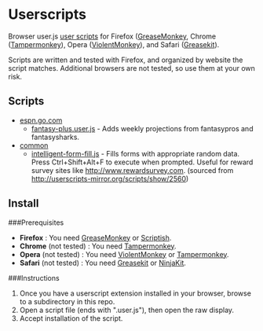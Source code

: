 Userscripts
===========

Browser user.js [user scripts](http://wiki.greasespot.net/User_script) for Firefox ([GreaseMonkey](https://github.com/greasemonkey/greasemonkey), Chrome ([Tampermonkey](http://tampermonkey.net)), Opera ([ViolentMonkey](https://addons.opera.com/en/extensions/details/violent-monkey)), and Safari ([Greasekit](https://code.google.com/p/greasekit)).

Scripts are written and tested with Firefox, and organized by website the script matches. Additional browsers are not tested, so use them at your own risk. 

Scripts
-------

* [espn.go.com](https://github.com/srdavis/userscripts/tree/master/espn.go.com)
  - [fantasy-plus.user.js](https://github.com/srdavis/userscripts/raw/master/espn.go.com/fantasy-plus.user.js) - Adds weekly projections from fantasypros and fantasysharks.
* [common](https://github.com/srdavis/userscripts/tree/master/common)
  - [intelligent-form-fill.js](https://github.com/srdavis/userscripts/raw/master/common/intelligent-form-fill.user.js) - Fills forms with appropriate random data. Press Ctrl+Shift+Alt+F to execute when prompted. Useful for reward survey sites like http://www.rewardsurvey.com. (sourced from http://userscripts-mirror.org/scripts/show/2560)


Install
-------

###Prerequisites

- **Firefox** : You need [GreaseMonkey](https://addons.mozilla.org/en/firefox/addon/greasemonkey) or [Scriptish](https://addons.mozilla.org/firefox/addon/scriptish).
- **Chrome** (not tested) : You need [Tampermonkey](https://chrome.google.com/webstore/detail/tampermonkey/dhdgffkkebhmkfjojejmpbldmpobfkfo).
- **Opera** (not tested) : You need [ViolentMonkey](http://addons.opera.com/en/extensions/details/violent-monkey) or [Tampermonkey](https://addons.opera.com/en/extensions/details/tampermonkey-beta).
- **Safari** (not tested) : You need [Greasekit](https://8-p.info/greasekit) or [NinjaKit](https://github.com/os0x/NinjaKit).

###Instructions

1. Once you have a userscript extension installed in your browser, browse to a subdirectory in this repo.
2. Open a script file (ends with ".user.js"), then open the raw display.
3. Accept installation of the script.


